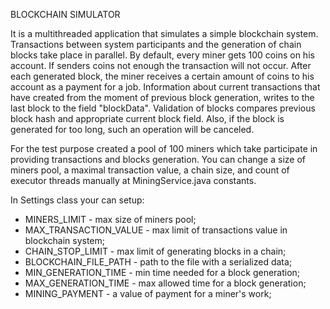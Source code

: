 BLOCKCHAIN SIMULATOR

It is a multithreaded application that simulates a simple blockchain system.
Transactions between system participants and the generation of chain blocks take place in parallel.
By default, every miner gets 100 coins on his account.
If senders coins not enough the transaction will not occur.
After each generated block, the miner receives a certain amount of coins to his account as a payment for a job.
Information about current transactions that have created from the moment of previous block generation, writes to the 
last block to the field "blockData". Validation of blocks compares previous block hash and appropriate current block field. 
Also, if the block is generated for too long, such an operation will be canceled.

For the test purpose created a pool of 100 miners which take participate in providing transactions and blocks generation.
You can change a size of miners pool, a maximal transaction value, a chain size, and count of executor threads manually 
at MiningService.java constants.

In Settings class your can setup:
- MINERS_LIMIT - max size of miners pool;
- MAX_TRANSACTION_VALUE - max limit of transactions value in blockchain system;
- CHAIN_STOP_LIMIT - max limit of generating blocks in a chain;
- BLOCKCHAIN_FILE_PATH - path to the file with a serialized data;
- MIN_GENERATION_TIME - min time needed for a block generation;
- MAX_GENERATION_TIME - max allowed time for a block generation;
- MINING_PAYMENT - a value of payment for a miner's work;
